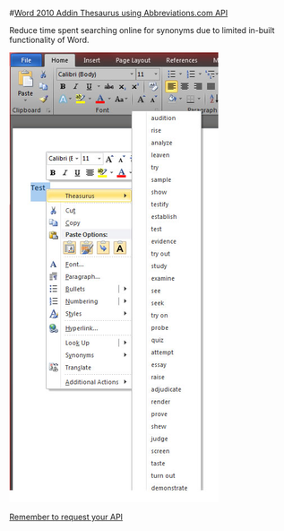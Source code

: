 #[Word 2010 Addin Thesaurus using Abbreviations.com API](http://duncky.com)

Reduce time spent searching online for synonyms due to limited in-built functionality of Word.

![Word 2010 Addin Thesaurus](sample.jpg?raw=true)

[Remember to request your API](http://www.abbreviations.com/api.php) 
